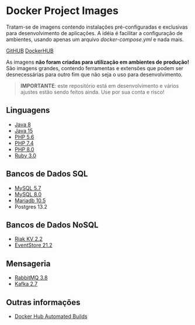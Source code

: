 # Docker Project Images

Tratam-se de imagens contendo instalações pré-configuradas e exclusivas para desenvolvimento de 
aplicações.  A idéia é facilitar a configuração de ambientes, usando apenas um arquivo 
*docker-compose.yml* e nada mais.

[GitHUB](https://github.com/ricardopedias/docker-project-images)
[DockerHUB](https://hub.docker.com/r/ricardopedias/docker-project)

As imagens **não foram criadas para utilização em ambientes de produção!** São imagens grandes,
contendo ferramentas e extensões que podem ser desnecessárias para outro fim que não seja o uso para
desenvolvimento. 

> **IMPORTANTE**: este repositório está em desenvolvimento e vários ajustes estão sendo feitos ainda.
Use por sua conta e risco!


## Linguagens

- [Java 8](https://github.com/ricardopedias/docker-project-images/blob/master/docs/tool-java.md)
- [Java 15](https://github.com/ricardopedias/docker-project-images/blob/master/docs/tool-java.md)
- [PHP 5.6](https://github.com/ricardopedias/docker-project-images/blob/master/docs/tool-php.md)
- [PHP 7.4](https://github.com/ricardopedias/docker-project-images/blob/master/docs/tool-php.md)
- [PHP 8.0](https://github.com/ricardopedias/docker-project-images/blob/master/docs/tool-php80.md)
- [Ruby 3.0](https://github.com/ricardopedias/docker-project-images/blob/master/docs/tool-ruby.md)

## Bancos de Dados SQL

- [MySQL 5.7](https://github.com/ricardopedias/docker-project-images/blob/master/docs/tool-mysql.md)
- [MySQL 8.0](https://github.com/ricardopedias/docker-project-images/blob/master/docs/tool-mysql.md)
- [Mariadb 10.5](https://github.com/ricardopedias/docker-project-images/blob/master/docs/tool-mysql.md)
- Postgres 13.2

## Bancos de Dados NoSQL

- [Riak KV 2.2](https://github.com/ricardopedias/docker-project-images/blob/master/docs/tool-riakkv.md)
- [EventStore 21.2](https://github.com/ricardopedias/docker-project-images/blob/master/docs/tool-eventstore.md)
## Mensageria

- [RabbitMQ 3.8](https://github.com/ricardopedias/docker-project-images/blob/master/docs/tool-rabbitmq.md)
- [Kafka 2.7](https://github.com/ricardopedias/docker-project-images/blob/master/docs/tool-kafka.md)

## Outras informações

- [Docker Hub Automated Builds](https://github.com/ricardopedias/docker-project-images/blob/master/docs/automated-builds.md)
